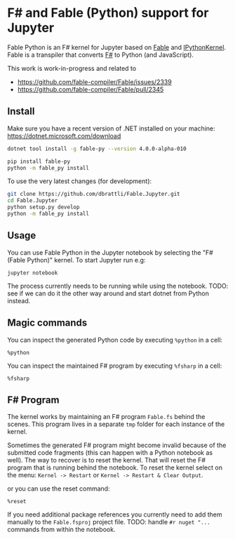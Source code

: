 # F# and Fable (Python) support for Jupyter

Fable Python is an F# kernel for Jupyter based on [Fable](https://fable.io) and
[IPythonKernel](https://github.com/ipython/ipykernel). Fable is a transpiler
that converts [F#](https://fsharp.org) to Python (and JavaScript).

This work is work-in-progress and related to

- https://github.com/fable-compiler/Fable/issues/2339
- https://github.com/fable-compiler/Fable/pull/2345

## Install

Make sure you have a recent version of .NET installed on your machine:
https://dotnet.microsoft.com/download

```sh
dotnet tool install -g fable-py --version 4.0.0-alpha-010

pip install fable-py
python -m fable_py install
```

To use the very latest changes (for development):

```sh
git clone https://github.com/dbrattli/Fable.Jupyter.git
cd Fable.Jupyter
python setup.py develop
python -m fable_py install
```

## Usage

You can use Fable Python in the Jupyter notebook by selecting the "F#
(Fable Python)" kernel. To start Jupyter run e.g:

```shell
jupyter notebook
```

The process currently needs to be running while using the notebook.
TODO: see if we can do it the other way around and start dotnet from
Python instead.

## Magic commands

You can inspect the generated Python code by executing `%python` in a cell:

```
%python
```

You can inspect the maintained F# program by executing `%fsharp` in a cell:

```
%fsharp
```

## F# Program

The kernel works by maintaining an F# program `Fable.fs` behind the
scenes. This program lives in a separate `tmp` folder for each instance
of the kernel.

Sometimes the generated F# program might become invalid because of the
submitted code fragments (this can happen with a Python notebook as well).
The way to recover is to reset the kernel. That will reset the F#
program that is running behind the notebook. To reset the kernel select
on the menu: `Kernel -> Restart` or `Kernel -> Restart & Clear Output`.

or you can use the reset command:

```
%reset
```

If you need additional package references you currently need to add them
manually to the `Fable.fsproj` project file. TODO: handle `#r nuget "...` commands from within the notebook.
